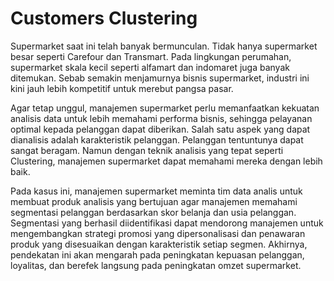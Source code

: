 # Customers Clustering
Supermarket saat ini telah banyak bermunculan. Tidak hanya supermarket besar seperti Carefour dan Transmart. Pada lingkungan perumahan, supermarket skala kecil seperti alfamart dan indomaret juga banyak ditemukan. Sebab semakin menjamurnya bisnis supermarket, industri ini kini jauh lebih kompetitif untuk merebut pangsa pasar.

Agar tetap unggul, manajemen supermarket perlu memanfaatkan kekuatan analisis data untuk lebih memahami performa bisnis, sehingga pelayanan optimal kepada pelanggan dapat diberikan. Salah satu aspek yang dapat dianalisis adalah karakteristik pelanggan. Pelanggan tentuntunya dapat sangat beragam. Namun dengan teknik analisis yang tepat seperti Clustering, manajemen supermarket dapat memahami mereka dengan lebih baik.

Pada kasus ini, manajemen supermarket meminta tim data analis untuk membuat produk analisis yang bertujuan agar manajemen memahami segmentasi pelanggan berdasarkan skor belanja dan usia pelanggan. Segmentasi yang berhasil diidentifikasi dapat mendorong manajemen untuk mengembangkan strategi promosi yang dipersonalisasi dan penawaran produk yang disesuaikan dengan karakteristik setiap segmen. Akhirnya, pendekatan ini akan mengarah pada peningkatan kepuasan pelanggan, loyalitas, dan berefek langsung pada peningkatan omzet supermarket.
